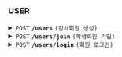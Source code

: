 ### USER

<details>
  <summary>
    <code>POST</code> 
    <code><b>/users</b></code> 
    <code>(강사회원 생성)</code>
  </summary>

##### Header

> | name   | Description      | Required |
> |--------|------------------|-----------|
> | `Authorization` |   사용자 인증 수단, 액세스 토큰 값     | O |
##### Parameters

> | name   |  type      | Description      | Required |
> |--------|------------|----------------|---|
> | `name` |  String  | 이름     | O |
> | `email` |  String  | 이메일     | O |
> | `address` |  String  | 주소     |  |
> | `phone` |  String  | 전화번호     |  |

##### Responses

> | name   |  type      | Description      | Required |
> |--------|------------|----------------|---|
> | `userId` |  Integer  | 강사회원 ID     | O |

</details>



<details>
  <summary>
    <code>POST</code> 
    <code><b>/users/join</b></code>
    <code>(학생회원 가입)</code>
  </summary>

##### Parameters

> | name   |  type      | Description      | Required |
> |--------|------------|----------------|---|
> | `name` |  String  | 이름     | O |
> | `email` |  String  | 이메일     | O |
> | `address` |  String  | 주소     |  |
> | `phone` |  String  | 전화번호     |  |

##### Responses

> | name   |  type      | Description      | Required |
> |--------|------------|----------------|---|
> | `userId` |  Integer  | 학생회원 ID     | O |


</details>


<details>
  <summary>
    <code>POST</code> 
    <code><b>/users/login</b></code> 
    <code>(회원 로그인)</code>
  </summary>

##### Parameters

> | name   |  type      | Description      | Required |
> |--------|------------|----------------|---|
> | `email` |  String  | 이메일     | O |
> | `password` |  String  | 비밀번호     | O |

##### Responses

> | name   |  type      | Description      | Required |
> |--------|------------|----------------|---|
> | `token_type` |  string  | 토큰 타입     | O |
> | `access_token` |  string  | 사용자 액세스 토큰 값     | O |
> | `expires_in` |  Integer  | 토큰 만료 시간     | O |

</details>
